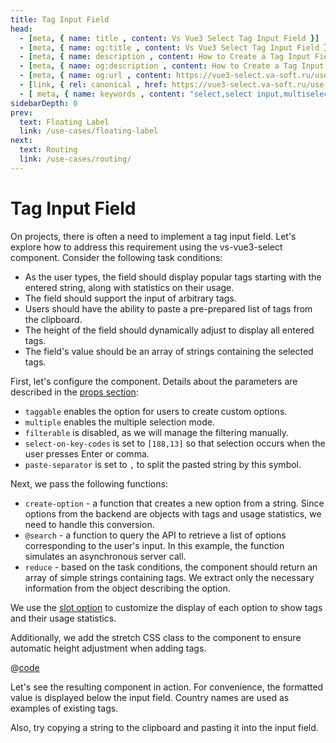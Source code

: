 ```yaml
---
title: Tag Input Field
head:
  - [meta, { name: title , content: Vs Vue3 Select Tag Input Field }]
  - [meta, { name: og:title , content: Vs Vue3 Select Tag Input Field }]
  - [meta, { name: description , content: How to Create a Tag Input Field in Vue3 app }]
  - [meta, { name: og:description , content: How to Create a Tag Input Field in Vue3 app }]
  - [meta, { name: og:url , content: https://vue3-select.va-soft.ru/use-cases/tag-input/ }]
  - [link, { rel: canonical , href: https://vue3-select.va-soft.ru/use-cases/tag-input/ }]
  - [ meta, { name: keywords , content: "select,select input,multiselect,vue,vue3,vue3 component,vue3 select,dropdown,tagged,tag input,input for tags"} ]
sidebarDepth: 0
prev:
  text: Floating Label
  link: /use-cases/floating-label
next:
  text: Routing
  link: /use-cases/routing/
---
```


# Tag Input Field

On projects, there is often a need to implement a tag input field. Let's explore how to address this requirement using
the vs-vue3-select component. Consider the following task conditions:

* As the user types, the field should display popular tags starting with the entered string, along with statistics on
  their usage.
* The field should support the input of arbitrary tags.
* Users should have the ability to paste a pre-prepared list of tags from the clipboard.
* The height of the field should dynamically adjust to display all entered tags.
* The field's value should be an array of strings containing the selected tags.

First, let's configure the component. Details about the parameters are described in the [props section](/api/props/):

* `taggable` enables the option for users to create custom options.
* `multiple` enables the multiple selection mode.
* `filterable` is disabled, as we will manage the filtering manually.
* `select-on-key-codes` is set to `[188,13]` so that selection occurs when the user presses Enter or comma.
* `paste-separator` is set to `,` to split the pasted string by this symbol.

Next, we pass the following functions:

* `create-option` - a function that creates a new option from a string. Since options from the backend are objects with
  tags and usage statistics, we need to handle this conversion.
* `@search` - a function to query the API to retrieve a list of options corresponding to the user's input. In this
  example, the function simulates an asynchronous server call.
* `reduce` - based on the task conditions, the component should return an array of simple strings containing tags. We
  extract only the necessary information from the object describing the option.

We use the [slot option](/api/slots#option) to customize the display of each option to show tags and their usage
statistics.

Additionally, we add the stretch CSS class to the component to ensure automatic height adjustment when adding tags.

@[code](../../.vuepress/components/TagInput.vue)

Let's see the resulting component in action. For convenience, the formatted value is displayed below the input field.
Country names are used as examples of existing tags.

<TagInput/>

Also, try copying a string to the clipboard and pasting it into the input field.

<TagString value="vue,angular,react, react"/>